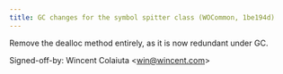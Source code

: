 ```yaml
---
title: GC changes for the symbol spitter class (WOCommon, 1be194d)
---
```


Remove the dealloc method entirely, as it is now redundant under GC.

Signed-off-by: Wincent Colaiuta &lt;win@wincent.com&gt;
